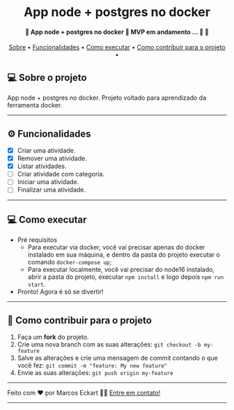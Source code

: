 <h1 align="center">
   App node + postgres no docker
</h1>

<h4 align="center"> 
	🚧  App node + postgres no docker 🚧 MVP em andamento ... 🚧 🚀
</h4>

<p align="center">
 <a href="#-sobre-o-projeto">Sobre</a> •
 <a href="#-funcionalidades">Funcionalidades</a> •
 <a href="#-como-executar">Como executar</a> •
  <a href="#-como-contribuir-para-o-projeto">Como contribuir para o projeto</a> •
</p>


## 💻 Sobre o projeto

App node + postgres no docker. Projeto voltado para aprendizado da ferramenta docker.

---

## ⚙️ Funcionalidades

- [x] Criar uma atividade.
- [x] Remover uma atividade.
- [x] Listar atividades.
- [ ] Criar atividade com categoria.
- [ ] Iniciar uma atividade.  
- [ ] Finalizar uma atividade.  

---

## 💻 Como executar

- Pré requisitos
  - Para executar via docker, você vai precisar apenas do docker instalado em sua máquina, e dentro da pasta do projeto executar o comando `docker-compose up`;
  - Para executar localmente, você vai precisar do node16 instalado, abrir a pasta do projeto, executar `npm install` e logo depois `npm run start`.
- Pronto! Agora é só se divertir!

---

## 💪 Como contribuir para o projeto

1. Faça um **fork** do projeto.
2. Crie uma nova branch com as suas alterações: `git checkout -b my-feature`
3. Salve as alterações e crie uma mensagem de commit contando o que você fez: `git commit -m "feature: My new feature"`
4. Envie as suas alterações: `git push origin my-feature`
---

Feito com ❤️ por Marcos Eckart 👋🏽 [Entre em contato!](https://www.linkedin.com/in/marcos-eckart/)

---

